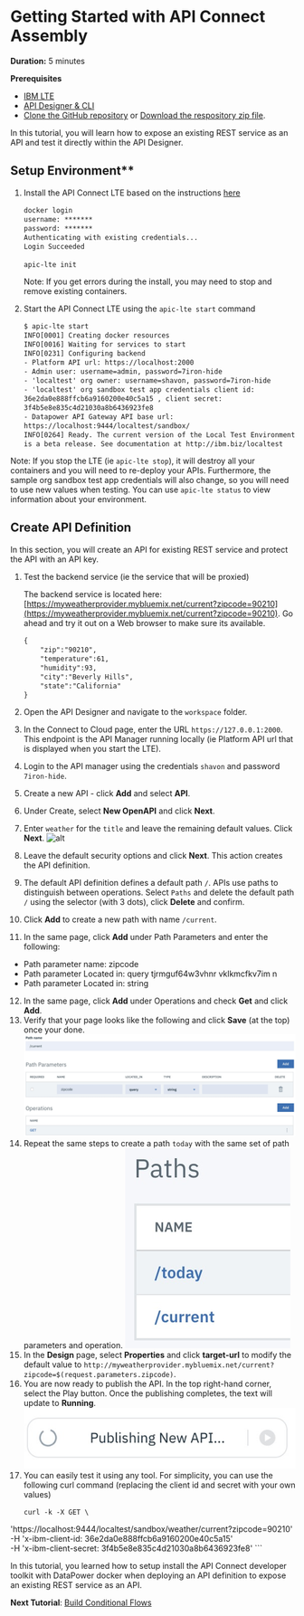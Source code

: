 # Getting Started with API Connect Assembly

**Duration:** 5 minutes

**Prerequisites**
 * [IBM LTE](https://developer.ibm.com/apiconnect/2019/08/23/intall-local-test/)
 * [API Designer & CLI](https://www-945.ibm.com/support/fixcentral/swg/doIdentifyFixes)
 * [Clone the GitHub repository](https://github.com/ozairs/apiconnect-2018.git) or [Download the respository zip file](https://github.com/ozairs/apiconnect-2018/archive/master.zip). 

In this tutorial, you will learn how to expose an existing REST service as an API and test it directly within the API Designer.

## Setup Environment** 

1. Install the API Connect LTE based on the instructions [here](https://www.ibm.com/support/knowledgecenter/SSMNED_2018/com.ibm.apic.toolkit.doc/rapic_lte_api_test.html)

    ```
    docker login 
    username: *******
    password: *******
    Authenticating with existing credentials...
    Login Succeeded

    apic-lte init
    ```

    Note: If you get errors during the install, you may need to stop and remove existing containers.

2. Start the API Connect LTE using the `apic-lte start` command

    ```
    $ apic-lte start
    INFO[0001] Creating docker resources                    
    INFO[0016] Waiting for services to start                
    INFO[0231] Configuring backend                          
    - Platform API url: https://localhost:2000
    - Admin user: username=admin, password=7iron-hide
    - 'localtest' org owner: username=shavon, password=7iron-hide
    - 'localtest' org sandbox test app credentials client id: 36e2da0e888ffcb6a9160200e40c5a15 , client secret: 3f4b5e8e835c4d21030a8b6436923fe8
    - Datapower API Gateway API base url: https://localhost:9444/localtest/sandbox/
    INFO[0264] Ready. The current version of the Local Test Environment is a beta release. See documentation at http://ibm.biz/localtest 
    ```
Note: If you stop the LTE (ie `apic-lte stop`), it will destroy all your containers and you will need to re-deploy your APIs. Furthermore, the sample org sandbox test app credentials will also change, so you will need to use new values when testing. You can use `apic-lte status` to view information about your environment.

## Create API Definition

In this section, you will create an API for existing REST service and protect the API with an API key. 

1. Test the backend service (ie the service that will be proxied)
	
	The backend service is located here: [https://myweatherprovider.mybluemix.net/current?zipcode=90210](https://myweatherprovider.mybluemix.net/current?zipcode=90210). Go ahead and try it out on a Web browser to make sure its available. 
	```
	{
		"zip":"90210",
		"temperature":61,
		"humidity":93,
		"city":"Beverly Hills",
		"state":"California"
	}
	```
2. Open the API Designer and navigate to the `workspace` folder. 
3. In the Connect to Cloud page, enter the URL `https://127.0.0.1:2000`. This endpoint is the API Manager running locally (ie Platform API url that is displayed when you start the LTE).
4. Login to the API manager using the credentials `shavon` and password `7iron-hide`.
5. Create a new API - click **Add** and select **API**.
6. Under Create, select **New OpenAPI** and click **Next**.
7. Enter `weather` for the `title` and leave the remaining default values. Click **Next**.
	![alt](_images/create_api.jpg_)
8. Leave the default security options and click **Next**. This action creates the API definition.
9. The default API definition defines a default path `/`. APIs use paths to distinguish between operations. Select `Paths` and delete the default path `/` using the selector (with 3 dots), click **Delete** and confirm.
10. Click **Add** to create a new path with name `/current`. 
11. In the same page, click **Add** under Path Parameters and enter the following:
 * Path parameter name: zipcode
 * Path parameter Located in: query tjrmguf64w3vhnr vklkmcfkv7im n
 * Path parameter Located in: string
12. In the same page, click **Add** under Operations and check **Get** and click **Add**.
13. Verify that your page looks like the following and click **Save** (at the top) once your done.
	![alt](_images/create_path.jpg)
14. Repeat the same steps to create a path `today` with the same set of path parameters and operation.
	![alt](_images/paths.jpg)
15. In the **Design** page, select **Properties** and click **target-url** to modify the default value to `http://myweatherprovider.mybluemix.net/current?zipcode=$(request.parameters.zipcode)`.
16. You are now ready to publish the API. In the top right-hand corner, select the Play button. Once the publishing completes, the text will update to **Running**.
    ![alt](_images/publish_api.jpg)
17. You can easily test it using any tool. For simplicity, you can use the following curl command (replacing the client id and secret with your own values)
    ```
    curl -k -X GET \
  'https://localhost:9444/localtest/sandbox/weather/current?zipcode=90210' \
  -H 'x-ibm-client-id: 36e2da0e888ffcb6a9160200e40c5a15' \
  -H 'x-ibm-client-secret: 3f4b5e8e835c4d21030a8b6436923fe8'
    ```

In this tutorial, you learned how to setup install the API Connect developer toolkit with DataPower docker when deploying an API definition to expose an existing REST service as an API.


**Next Tutorial**: [Build Conditional Flows](../master/conditional/README.md)